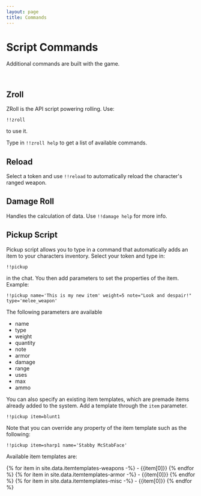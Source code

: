 ```yaml
---
layout: page
title: Commands
---
```


# Script Commands #


Additional commands are built with the game.

<br/>

## Zroll ##

ZRoll is the API script powering rolling. Use:

`!!zroll`

to use it.

Type in `!!zroll help` to get a list of available commands.


## Reload ##

Select a token and use ``!!reload`` to automatically reload the character's ranged weapon.

## Damage Roll ##

Handles the calculation of data. Use `!!damage help` for more info.


## Pickup Script ##

Pickup script allows you to type in a command that automatically adds an item to your characters inventory. Select your token and type in: 

`!!pickup`

in the chat. You then add parameters to set the properties of the item. Example:

`!!pickup name='This is my new item' weight=5 note="Look and despair!" type='melee_weapon'`


The following parameters are available

- name
- type
- weight
- quantity
- note
- armor
- damage
- range
- uses
- max
- ammo


You can also specify an existing item templates, which are premade items already added to the system. Add a template through the `item` parameter.

`!!pickup item=blunt1`

Note that you can override any property of the item template such as the following:

`!!pickup item=sharp1 name='Stabby McStabFace'`

Available item templates are:

{% for item in site.data.itemtemplates-weapons -%}
    - {{item[0]}}
{% endfor %}
{% for item in site.data.itemtemplates-armor -%}
    - {{item[0]}}
{% endfor %}
{% for item in site.data.itemtemplates-misc -%}
    - {{item[0]}}
{% endfor %}


<br/>




